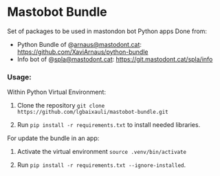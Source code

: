 # Mastobot Bundle

Set of packages to be used in mastondon bot Python apps
Done from:
- Python Bundle of @arnaus@mastodont.cat:  https://github.com/XaviArnaus/python-bundle
- Info bot of @spla@mastodont.cat: https://git.mastodont.cat/spla/info

### Usage:

Within Python Virtual Environment:

1. Clone the repository `git clone https://github.com/lgbaixauli/mastobot-bundle.git` 

2. Run `pip install -r requirements.txt` to install needed libraries.  

For update the bundle in an app:

1. Activate the virtual environment `source .venv/bin/activate` 

2. Run `pip install -r requirements.txt --ignore-installed`. 

